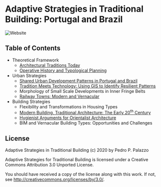 # Adaptive Strategies in Traditional Building: Portugal and Brazil

![Website](https://github.com/dmcpatrimonio/adaptive-construction/workflows/jekyll.yml/badge.svg)

## Table of Contents

- Theoretical Framework
  - [Architectural Traditions Today](https://dmcpatrimonio.github.io/arqtrad/6enanparq-intro/)
  - [Operative History and Typological Planning](https://github.com/dmcpatrimonio/tipo_ecletismo)
- Urban Strategies
  - [Shared Urban Development Patterns in Portugal and Brazil](https://dmcpatrimonio.github.io/urb_saberes/pip19.html)
  - [Tradition Meets Technology: Using GIS to Identify Resilient Patterns](http://link.springer.com/10.1007/978-3-319-57937-5_126)
  - Morphology of Small Scale Developments in Inner Fringe Belts
  - [Railway Towns: Modern and Vernacular](https://www.researchgate.net/publication/329738837_A_project_for_the_future_of_Beira_based_on_the_traditional_architecture_and_urbanism_of_the_Alentejo_region_Um_projecto_de_futuro_para_a_Beira_Marvao_baseado_na_arquitectura_e_Urbanismo_de_Tradicao_Al)
- Building Strategies
  - Flexibility and Transformations in Housing Types
  - [Modern Building, Traditional Architecture: The Early 20<sup>th</sup> Century](https://github.com/dmcpatrimonio/modconstr)
  - [Hygienist Arguments for Orientalist Architecture](https://neoarabe.hcommons.org)
  - BIM and Vernacular Building Types: Opportunities and Challenges

## License

Adaptive Strategies in Traditional Building (c) 2020 by Pedro P. Palazzo

Adaptive Strategies for Traditional Building is licensed under a
Creative Commons Attribution 3.0 Unported License.

You should have received a copy of the license along with this
work.  If not, see <http://creativecommons.org/licenses/by/3.0/>.
